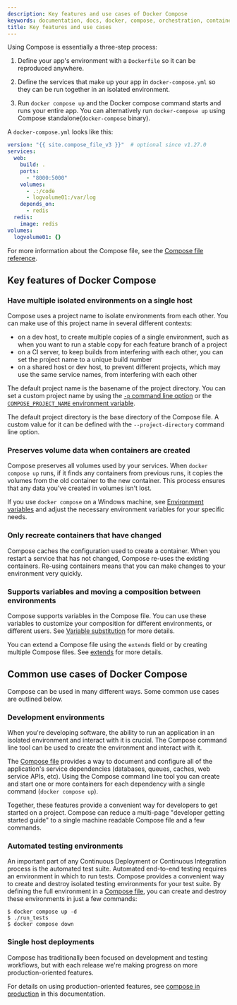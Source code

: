 ```yaml
---
description: Key features and use cases of Docker Compose
keywords: documentation, docs, docker, compose, orchestration, containers, uses, features
title: Key features and use cases
---
```


Using Compose is essentially a three-step process:

1. Define your app's environment with a `Dockerfile` so it can be reproduced
anywhere.

2. Define the services that make up your app in `docker-compose.yml`
so they can be run together in an isolated environment.

3. Run `docker compose up` and the Docker compose command starts and runs your entire app. You can alternatively run `docker-compose up` using Compose standalone(`docker-compose` binary).

A `docker-compose.yml` looks like this:

```yaml
version: "{{ site.compose_file_v3 }}"  # optional since v1.27.0
services:
  web:
    build: .
    ports:
      - "8000:5000"
    volumes:
      - .:/code
      - logvolume01:/var/log
    depends_on:
      - redis
  redis:
    image: redis
volumes:
  logvolume01: {}
```

For more information about the Compose file, see the
[Compose file reference](compose-file/index.md).

## Key features of Docker Compose

### Have multiple isolated environments on a single host

Compose uses a project name to isolate environments from each other. You can make use of this project name in several different contexts:

* on a dev host, to create multiple copies of a single environment, such as when you want to run a stable copy for each feature branch of a project
* on a CI server, to keep builds from interfering with each other, you can set
  the project name to a unique build number
* on a shared host or dev host, to prevent different projects, which may use the
  same service names, from interfering with each other

The default project name is the basename of the project directory. You can set
a custom project name by using the
[`-p` command line option](reference/index.md) or the
[`COMPOSE_PROJECT_NAME` environment variable](reference/envvars.md#compose_project_name).

The default project directory is the base directory of the Compose file. A custom value
for it can be defined with the `--project-directory` command line option.


### Preserves volume data when containers are created

Compose preserves all volumes used by your services. When `docker compose up`
runs, if it finds any containers from previous runs, it copies the volumes from
the old container to the new container. This process ensures that any data
you've created in volumes isn't lost.

If you use `docker compose` on a Windows machine, see
[Environment variables](reference/envvars.md) and adjust the necessary environment
variables for your specific needs.


### Only recreate containers that have changed

Compose caches the configuration used to create a container. When you
restart a service that has not changed, Compose re-uses the existing
containers. Re-using containers means that you can make changes to your
environment very quickly.


### Supports variables and moving a composition between environments

Compose supports variables in the Compose file. You can use these variables
to customize your composition for different environments, or different users.
See [Variable substitution](compose-file/compose-file-v3.md#variable-substitution) for more
details.

You can extend a Compose file using the `extends` field or by creating multiple
Compose files. See [extends](extends.md) for more details.

## Common use cases of Docker Compose

Compose can be used in many different ways. Some common use cases are outlined
below.

### Development environments

When you're developing software, the ability to run an application in an
isolated environment and interact with it is crucial. The Compose command
line tool can be used to create the environment and interact with it.

The [Compose file](compose-file/index.md) provides a way to document and configure
all of the application's service dependencies (databases, queues, caches,
web service APIs, etc). Using the Compose command line tool you can create
and start one or more containers for each dependency with a single command
(`docker compose up`).

Together, these features provide a convenient way for developers to get
started on a project. Compose can reduce a multi-page "developer getting
started guide" to a single machine readable Compose file and a few commands.

### Automated testing environments

An important part of any Continuous Deployment or Continuous Integration process
is the automated test suite. Automated end-to-end testing requires an
environment in which to run tests. Compose provides a convenient way to create
and destroy isolated testing environments for your test suite. By defining the full environment in a [Compose file](compose-file/index.md), you can create and destroy these environments in just a few commands:

```console
$ docker compose up -d
$ ./run_tests
$ docker compose down
```

### Single host deployments

Compose has traditionally been focused on development and testing workflows,
but with each release we're making progress on more production-oriented features.

For details on using production-oriented features, see
[compose in production](production.md) in this documentation.
